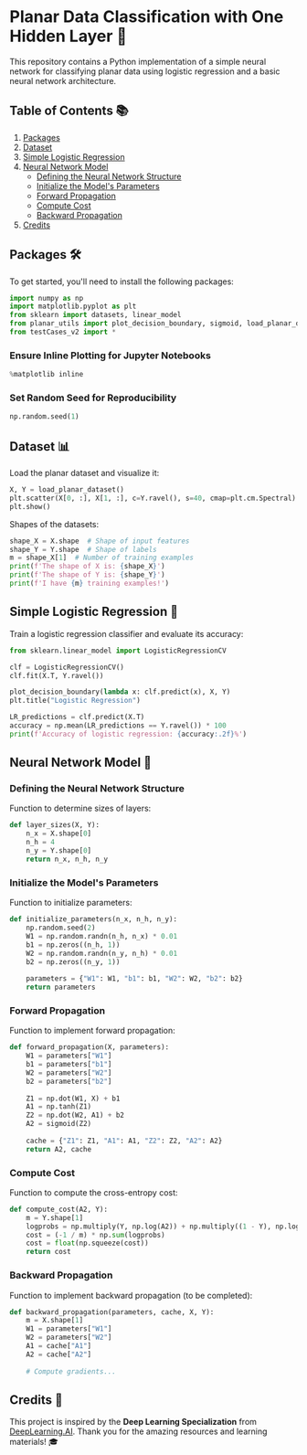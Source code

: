 # Planar Data Classification with One Hidden Layer 🌟

This repository contains a Python implementation of a simple neural network for classifying planar data using logistic regression and a basic neural network architecture.

## Table of Contents 📚
1. [Packages](#packages)
2. [Dataset](#dataset)
3. [Simple Logistic Regression](#simple-logistic-regression)
4. [Neural Network Model](#neural-network-model)
   - [Defining the Neural Network Structure](#defining-the-neural-network-structure)
   - [Initialize the Model's Parameters](#initialize-the-models-parameters)
   - [Forward Propagation](#forward-propagation)
   - [Compute Cost](#compute-cost)
   - [Backward Propagation](#backward-propagation)
5. [Credits](#credits)

## Packages 🛠️

To get started, you'll need to install the following packages:

```python
import numpy as np
import matplotlib.pyplot as plt
from sklearn import datasets, linear_model
from planar_utils import plot_decision_boundary, sigmoid, load_planar_dataset, load_extra_datasets
from testCases_v2 import *
```

### Ensure Inline Plotting for Jupyter Notebooks
```python
%matplotlib inline
```

### Set Random Seed for Reproducibility
```python
np.random.seed(1)
```

## Dataset 📊

Load the planar dataset and visualize it:

```python
X, Y = load_planar_dataset()
plt.scatter(X[0, :], X[1, :], c=Y.ravel(), s=40, cmap=plt.cm.Spectral)
plt.show()
```

Shapes of the datasets:
```python
shape_X = X.shape  # Shape of input features
shape_Y = Y.shape  # Shape of labels
m = shape_X[1]  # Number of training examples
print(f'The shape of X is: {shape_X}')
print(f'The shape of Y is: {shape_Y}')
print(f'I have {m} training examples!')
```

## Simple Logistic Regression 🤖

Train a logistic regression classifier and evaluate its accuracy:

```python
from sklearn.linear_model import LogisticRegressionCV

clf = LogisticRegressionCV()
clf.fit(X.T, Y.ravel())

plot_decision_boundary(lambda x: clf.predict(x), X, Y)
plt.title("Logistic Regression")

LR_predictions = clf.predict(X.T)
accuracy = np.mean(LR_predictions == Y.ravel()) * 100
print(f'Accuracy of logistic regression: {accuracy:.2f}%')
```

## Neural Network Model 🧠

### Defining the Neural Network Structure

Function to determine sizes of layers:
```python
def layer_sizes(X, Y):
    n_x = X.shape[0]
    n_h = 4
    n_y = Y.shape[0]
    return n_x, n_h, n_y
```

### Initialize the Model's Parameters

Function to initialize parameters:
```python
def initialize_parameters(n_x, n_h, n_y):
    np.random.seed(2)
    W1 = np.random.randn(n_h, n_x) * 0.01
    b1 = np.zeros((n_h, 1))
    W2 = np.random.randn(n_y, n_h) * 0.01
    b2 = np.zeros((n_y, 1))
    
    parameters = {"W1": W1, "b1": b1, "W2": W2, "b2": b2}
    return parameters
```

### Forward Propagation

Function to implement forward propagation:
```python
def forward_propagation(X, parameters):
    W1 = parameters["W1"]
    b1 = parameters["b1"]
    W2 = parameters["W2"]
    b2 = parameters["b2"]
    
    Z1 = np.dot(W1, X) + b1
    A1 = np.tanh(Z1)
    Z2 = np.dot(W2, A1) + b2
    A2 = sigmoid(Z2)
    
    cache = {"Z1": Z1, "A1": A1, "Z2": Z2, "A2": A2}
    return A2, cache
```

### Compute Cost

Function to compute the cross-entropy cost:
```python
def compute_cost(A2, Y):
    m = Y.shape[1]
    logprobs = np.multiply(Y, np.log(A2)) + np.multiply((1 - Y), np.log(1 - A2))
    cost = (-1 / m) * np.sum(logprobs)
    cost = float(np.squeeze(cost))
    return cost
```

### Backward Propagation

Function to implement backward propagation (to be completed):
```python
def backward_propagation(parameters, cache, X, Y):
    m = X.shape[1]
    W1 = parameters["W1"]
    W2 = parameters["W2"]
    A1 = cache["A1"]
    A2 = cache["A2"]
    
    # Compute gradients...
```

## Credits 🙏

This project is inspired by the **Deep Learning Specialization** from [DeepLearning.AI](https://www.deeplearning.ai/courses/deep-learning-specialization/). Thank you for the amazing resources and learning materials! 🎓
